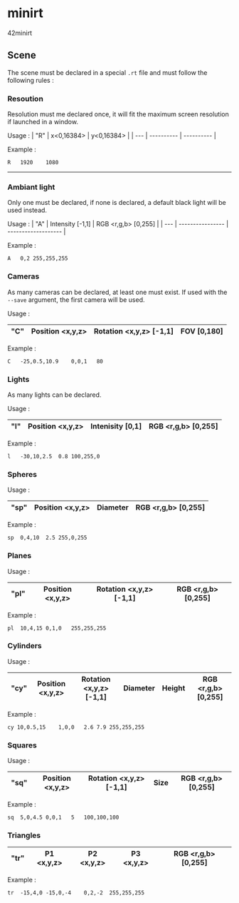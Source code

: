 # minirt
42minirt

## Scene

The scene must be declared in a special `.rt` file and must follow the following rules :

### Resoution

Resolution must me declared once, it will fit the maximum screen resolution if launched in a window.

Usage :
| "R" | x<0,16384> | y<0,16384> |
| --- | ---------- | ---------- |

Example :
```
R	1920	1080
```

-------------

### Ambiant light

Only one must be declared, if none is declared, a default black light will be used instead.

Usage :
| "A" | Intensity [-1,1] | RGB <r,g,b> [0,255] |
| --- | ---------------- | ------------------- |

Example :
```
A	0,2	255,255,255
```

### Cameras

As many cameras can be declared, at least one must exist. If used with the `--save` argument, the first camera will be used.

Usage :

| "C" | Position <x,y,z> | Rotation <x,y,z> [-1,1] | FOV [0,180] |
| --- | ---------------- | ----------------------- | ----------- |

Example :
```
C	-25,0.5,10.9	0,0,1	80
```

### Lights

As many lights can be declared.

Usage :

| "l" | Position <x,y,z> | Intenisity [0,1] | RGB <r,g,b> [0,255] |
| --- | ---------------- | ---------------  | ------------------- |

Example :
```
l	-30,10,2.5	0.8	100,255,0
```

### Spheres

Usage :

| "sp" | Position <x,y,z> | Diameter | RGB <r,g,b> [0,255] |
| ---- | ---------------- | -------- | ------------------- |

Example :
```
sp	0,4,10	2.5	255,0,255
```

### Planes

Usage :

| "pl" | Position <x,y,z> | Rotation <x,y,z> [-1,1] | RGB <r,g,b> [0,255] |
| ---- | ----------------- | ---------------------- | ------------------- |

Example :

```
pl	10,4,15	0,1,0	255,255,255
```
### Cylinders

Usage :

| "cy" | Position <x,y,z> | Rotation <x,y,z> [-1,1] | Diameter | Height | RGB <r,g,b> [0,255] |
| ---- | ---------------- | ----------------------- | -------- | ------ | ------------------- |

Example :
```
cy 10,0.5,15	1,0,0	2.6	7.9	255,255,255
```

### Squares

Usage :

| "sq" | Position <x,y,z> | Rotation <x,y,z> [-1,1] | Size | RGB <r,g,b> [0,255] |
| ---- | ---------------- | ----------------------- | ---- | ------------------- |

Example :
```
sq	5,0,4.5	0,0,1	5	100,100,100
```

### Triangles

| "tr" | P1 <x,y,z> | P2 <x,y,z> | P3 <x,y,z> | RGB <r,g,b> [0,255] |
| ---- | ---------- | -----------| ---------- | ------------------- |

Example :
```
tr	-15,4,0	-15,0,-4	0,2,-2	255,255,255
```
